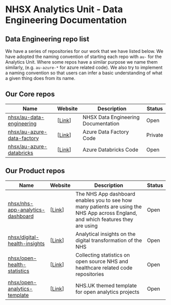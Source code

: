 # NHSX Analytics Unit - Data Engineering Documentation

## Data Engineering repo list

We have a series of repositories for our work that we have listed below. We have adopted the naming convention of starting each repo with `au-` for the Analytics Unit. Where some repos have a similar purpose we name them similarly, (e.g. `au-azure-*` for azure related code). We also try to implement a naming convention so that users can infer a basic understanding of what a given thing does from its name.

## Our Core repos

| Name            | Website       | Description         | Status |
|-----------------|---------------|---------------------|--------|
| [nhsx/au-data-engineering](https://github.com/nhsx/nhsx-data-engineering)   | [[Link](https://nhsx.github.io/au-data-engineering/)] | NHSX Data Engineering Documentation | Open |
| [nhsx/au-azure-data-factory]()   | [[Link](https://github.com/nhsx/au-azure-data-factory)] | Azure Data Factory Code             | Private |
| [nhsx/au-azure-databricks]()     | [[Link](https://github.com/nhsx/au-azure-databricks)]   | Azure Databricks Code               | Open |

## Our Product repos

| Name            | Website       | Description         | Status |
|-----------------|---------------|---------------------|--------|
| [nhsx/nhs-app-analytics-dashboard](https://github.com/nhsx/nhs-app-analytics-dashboard)     | [[Link](https://digital.nhs.uk/services/nhs-app/nhs-app-dashboard)]   | The NHS App dashboard enables you to see how many patients are using the NHS App across England, and which features they are using | Open |
| [nhsx/digital-health-insights](nhsx/digital-health-insights)   | [[Link](https://nhsx.github.io/digital-health-insights/)] | Analytical insights on the digital transformation of the NHS | Open |
| [nhsx/open-health-statistics](https://github.com/nhsx/digital-health-insights)   | [[Link](https://nhsx.github.io/open-health-statistics/)] | Collecting statistics on open source NHS and healthcare related code repositories | Open |
| [nhsx/open-analytics-template](https://github.com/nhsx/open-analytics-template)  | [[Link](https://nhsx.github.io/open-analytics-template/)]   | NHS.UK themed template for open analytics projects | Open |
